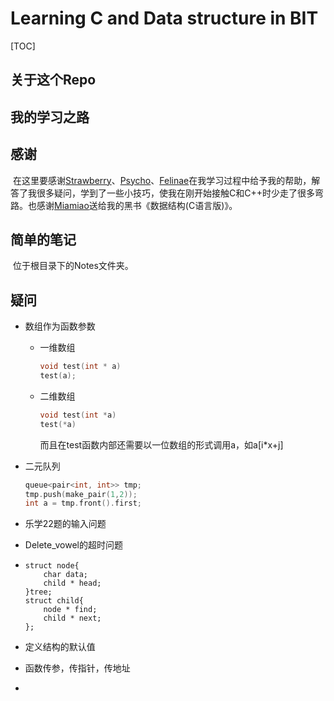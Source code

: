 # Learning C and Data structure in BIT

[TOC]

## 关于这个Repo

## 我的学习之路

## 感谢

​	在这里要感谢[Strawberry](https://github.com/Straw-Breeze)、[Psycho](https://github.com/psycholsc)、[Felinae](https://github.com/felinae98)在我学习过程中给予我的帮助，解答了我很多疑问，学到了一些小技巧，使我在刚开始接触C和C++时少走了很多弯路。也感谢[Miamiao](https://github.com/miamia0)送给我的黑书《数据结构(C语言版)》。

## 简单的笔记

​	位于根目录下的Notes文件夹。

## 疑问

- 数组作为函数参数

  - 一维数组

    ```c++
    void test(int * a)
    test(a);
    ```

  - 二维数组

    ```c++
    void test(int *a)
    test(*a)
    ```

    而且在test函数内部还需要以一位数组的形式调用a，如a[i*x+j]

- 二元队列

  ```c++
  queue<pair<int, int>> tmp;
  tmp.push(make_pair(1,2));
  int a = tmp.front().first;
  ```

- 乐学22题的输入问题

- Delete_vowel的超时问题

- ```
  struct node{
      char data;
      child * head;
  }tree;
  struct child{
      node * find;
      child * next;
  };
  ```

- 定义结构的默认值

- 函数传参，传指针，传地址

- ​